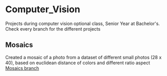 # Computer_Vision
Projects during computer vision optional class, Senior Year at Bachelor's.
Check every branch for the different projects

## Mosaics
Created a mosaic of a photo from a dataset of different small photos (28 x 40), based on euclidean distance of colors and different ratio aspect
[Mosaics branch](https://github.com/badeaadi/Computer_Vision/tree/mosaics)
